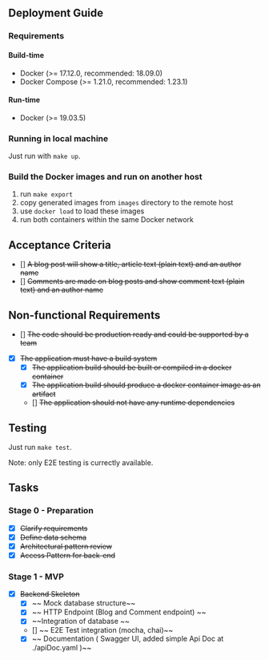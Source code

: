 ## Deployment Guide

### Requirements

#### Build-time

- Docker (>= 17.12.0, recommended: 18.09.0)
- Docker Compose (>= 1.21.0, recommended: 1.23.1)

#### Run-time

- Docker (>= 19.03.5)

### Running in local machine

Just run with `make up`.

### Build the Docker images and run on another host

1. run `make export`
2. copy generated images from `images` directory to the remote host
3. use `docker load` to load these images
4. run both containers within the same Docker network

## Acceptance Criteria

- [] ~~A blog post will show a title, article text (plain text) and an author name~~
- [] ~~Comments are made on blog posts and show comment text (plain text) and an
  author name~~

## Non-functional Requirements

- [] ~~The code should be production ready and could be supported by a team~~
- [X] ~~The application must have a build system~~
  - [X] ~~The application build should be built or compiled in a docker container~~
  - [X] ~~The application build should produce a docker container image as an artifact~~
  - [] ~~The application should not have any runtime dependencies~~


## Testing

Just run `make test`.

Note: only E2E testing is currectly available.

## Tasks

### Stage 0 - Preparation

- [X] ~~Clarify requirements~~
- [X] ~~Define data schema~~
- [X] ~~Architectural pattern review~~
- [X] ~~Access Pattern for back-end~~

### Stage 1 - MVP

- [X] ~~Backend Skeleton~~
  - [X] ~~ Mock database structure~~
  - [x] ~~ HTTP Endpoint (Blog and Comment endpoint) ~~
  - [x] ~~Integration of database ~~
  - [] ~~ E2E Test integration (mocha, chai)~~
  - [x] ~~ Documentation ( Swagger UI, added simple Api Doc at ./apiDoc.yaml )~~
